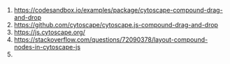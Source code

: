 1. https://codesandbox.io/examples/package/cytoscape-compound-drag-and-drop
1. https://github.com/cytoscape/cytoscape.js-compound-drag-and-drop
1. https://js.cytoscape.org/
1. https://stackoverflow.com/questions/72090378/layout-compound-nodes-in-cytoscape-js
2. 
